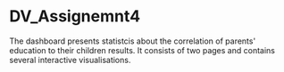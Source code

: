 # DV_Assignemnt4
The dashboard presents statistcis about the correlation of parents' education to their children results. It consists of two pages and contains several interactive visualisations.
